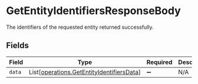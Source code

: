 # GetEntityIdentifiersResponseBody

The identifiers of the requested entity returned successfully.


## Fields

| Field                                                                                            | Type                                                                                             | Required                                                                                         | Description                                                                                      |
| ------------------------------------------------------------------------------------------------ | ------------------------------------------------------------------------------------------------ | ------------------------------------------------------------------------------------------------ | ------------------------------------------------------------------------------------------------ |
| `data`                                                                                           | List[[operations.GetEntityIdentifiersData](../../models/operations/getentityidentifiersdata.md)] | :heavy_minus_sign:                                                                               | N/A                                                                                              |
